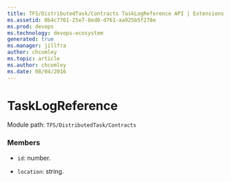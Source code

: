 ```yaml
---
title: TFS/DistributedTask/Contracts TaskLogReference API | Extensions for Azure DevOps Services
ms.assetid: 0b4c7761-25e7-8ed0-d761-aa925b5f278e
ms.prod: devops
ms.technology: devops-ecosystem
generated: true
ms.manager: jillfra
author: chcomley
ms.topic: article
ms.author: chcomley
ms.date: 08/04/2016
---
```


# TaskLogReference

Module path: `TFS/DistributedTask/Contracts`


### Members

* `id`: number. 

* `location`: string. 

